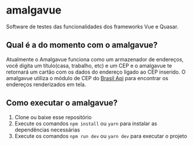 # amalgavue
 Software de testes das funcionalidades dos frameworks Vue e Quasar. 
 
## Qual é a do momento com o amalgavue?
 Atualmente o Amalgavue funciona como um armazenador de endereços, você digita um título(casa, trabalho, etc) e um CEP e o amalgavue te retornará um cartão com os dados do endereço ligado ao CEP inserido. O amalgavue utiliza o módulo de CEP do [Brasil Api](https://github.com/BrasilAPI/BrasilAPI "Dê uma verificada no trabalho incrível que o pessoal da Brasil API está realizando") para encontrar os endereços renderizados em tela.

## Como executar o amalgavue?
1. Clone ou baixe esse repositório
2. Execute os comandos `npm install` ou `yarn` para instalar as dependências necessárias
3. Execute os comandos `npm run dev` ou `yarn dev` para executar o projeto
